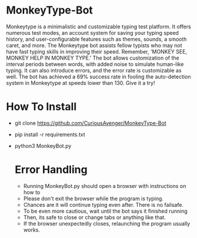 # MonkeyType-Bot
Monkeytype is a minimalistic and customizable typing test platform. It offers numerous test modes, an account system for saving your typing speed history, and user-configurable features such as themes, sounds, a smooth caret, and more. The Monkeytype bot assists fellow typists who may not have fast typing skills in improving their speed. Remember, 'MONKEY SEE, MONKEY HELP IN MONKEY TYPE.' The bot allows customization of the interval periods between words, with added noise to simulate human-like typing. It can also introduce errors, and the error rate is customizable as well. The bot has achieved a 69% success rate in fooling the auto-detection system in Monkeytype at speeds lower than 130. Give it a try!

# How To Install
- git clone https://github.com/CuriousAvenger/MonkeyType-Bot
- pip install -r requirements.txt
- python3 MonkeyBot.py

  # Error Handling
  - Running MonkeyBot.py should open a browser with instructions on how to
  - Please don't exit the browser while the program is typing.
  - Chances are it will continue typing even after. There is no failsafe.
  - To be even more cautious, wait until the bot says it finished running
  - Then, its safe to close or change tabs or anything like that.
  - If the browser unexpectedly closes, relaunching the program usually works.

